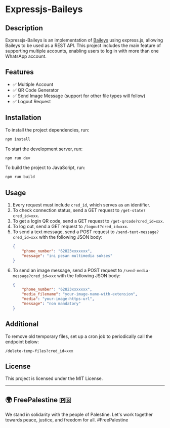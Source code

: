 # Expressjs-Baileys

## Description

Expressjs-Baileys is an implementation of [Baileys](https://github.com/WhiskeySockets/Baileys) using express.js, allowing Baileys to be used as a REST API. This project includes the main feature of supporting multiple accounts, enabling users to log in with more than one WhatsApp account.

## Features

- ✅ Multiple Account
- ✅ QR Code Generator
- ✅ Send Image Message (support for other file types will follow)
- ✅ Logout Request

## Installation

To install the project dependencies, run:
```bash
npm install
```

To start the development server, run:
```bash
npm run dev
```

To build the project to JavaScript, run:
```bash
npm run build
```

## Usage

1. Every request must include `cred_id`, which serves as an identifier.
2. To check connection status, send a GET request to `/get-state?cred_id=xxx`.
3. To get a login QR code, send a GET request to `/get-qrcode?cred_id=xxx`.
4. To log out, send a GET request to `/logout?cred_id=xxx`.
5. To send a text message, send a POST request to `/send-text-message?cred_id=xxx` with the following JSON body:
    ```json
    {
        "phone_number": "62823xxxxxxx",
        "message": "ini pesan multimedia sukses"
    }
    ```
6. To send an image message, send a POST request to `/send-media-message?cred_id=xxx` with the following JSON body:
    ```json
    {
        "phone_number": "62823xxxxxxx",
        "media_filename": "your-image-name-with-extension",
        "media": "your-image-https-url",
        "message": "non mandatory"
    }
    ```
## Additional
To remove old temporary files, set up a cron job to periodically call the endpoint below:

`/delete-temp-files?cred_id=xxx`

## License

This project is licensed under the MIT License.

---

## 🌍 FreePalestine 🇵🇸

We stand in solidarity with the people of Palestine. Let's work together towards peace, justice, and freedom for all. #FreePalestine